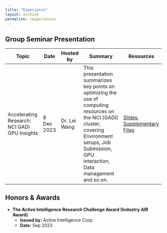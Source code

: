 ```yaml
---
title: "Experience"
layout: archive
permalink: /experience/
---
```

<!-- Add more here -->

## Group Seminar Presentation

| Topic                                                       | Date       | Hosted by  | Summary                                                                                                             | Resources                                    |
|-------------------------------------------------------------|------------|------------|---------------------------------------------------------------------------------------------------------------------|----------------------------------------------|
| Accelerating Research: NCI GADI GPU Insights | 8 Dec 2023 | Dr. Lei Wang | This presentation summarizes key points on optimizing the use of computing resources on the NCI (GADI) cluster, covering Environment setups, Job Submission, GPU interaction, Data management and so on. | [Slides](/files/gadi_instructions.pdf), [Supplementary Files](/files/supp.zip) |

## Honors & Awards

- **The Active Intelligence Research Challenge Award (Industry AIR Award)**
    - **Issued by:** Active Intelligence Corp.  
    - **Date:** Sep 2023
